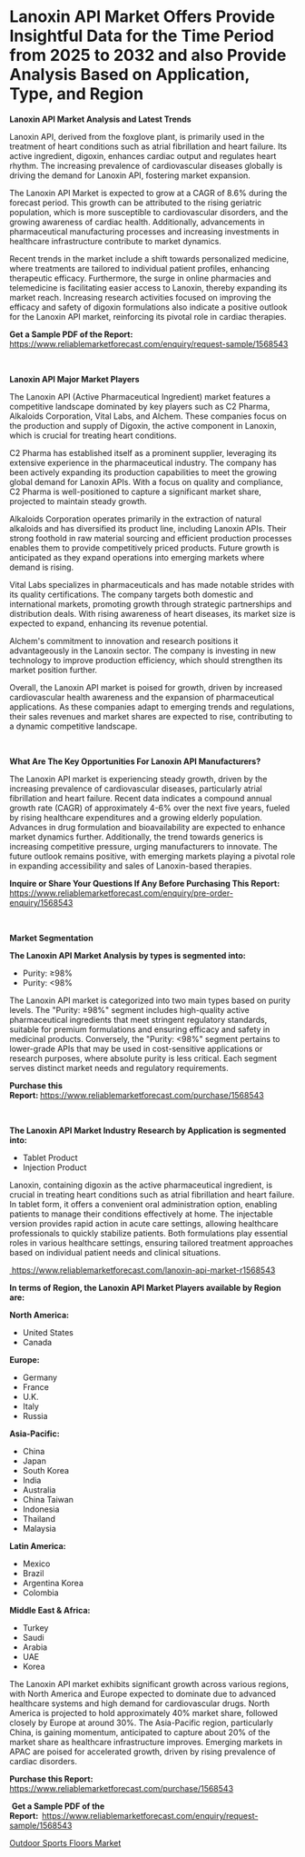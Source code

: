 <p><h1>Lanoxin API Market Offers Provide Insightful Data for the Time Period from 2025 to 2032 and also Provide Analysis Based on Application, Type, and Region</h1></p><p><strong>Lanoxin API Market Analysis and Latest Trends</strong></p>
<p><p>Lanoxin API, derived from the foxglove plant, is primarily used in the treatment of heart conditions such as atrial fibrillation and heart failure. Its active ingredient, digoxin, enhances cardiac output and regulates heart rhythm. The increasing prevalence of cardiovascular diseases globally is driving the demand for Lanoxin API, fostering market expansion.</p><p>The Lanoxin API Market is expected to grow at a CAGR of 8.6% during the forecast period. This growth can be attributed to the rising geriatric population, which is more susceptible to cardiovascular disorders, and the growing awareness of cardiac health. Additionally, advancements in pharmaceutical manufacturing processes and increasing investments in healthcare infrastructure contribute to market dynamics.</p><p>Recent trends in the market include a shift towards personalized medicine, where treatments are tailored to individual patient profiles, enhancing therapeutic efficacy. Furthermore, the surge in online pharmacies and telemedicine is facilitating easier access to Lanoxin, thereby expanding its market reach. Increasing research activities focused on improving the efficacy and safety of digoxin formulations also indicate a positive outlook for the Lanoxin API market, reinforcing its pivotal role in cardiac therapies.</p></p>
<p><strong>Get a Sample PDF of the Report:&nbsp;</strong> <a href="https://www.reliablemarketforecast.com/enquiry/request-sample/1568543?utm_campaign=3194&utm_medium=2&utm_source=Github&utm_content=ia&utm_term=25032025&utm_id=lanoxin-api">https://www.reliablemarketforecast.com/enquiry/request-sample/1568543</a></p>
<p>&nbsp;</p>
<p><strong>Lanoxin API Major Market Players</strong></p>
<p><p>The Lanoxin API (Active Pharmaceutical Ingredient) market features a competitive landscape dominated by key players such as C2 Pharma, Alkaloids Corporation, Vital Labs, and Alchem. These companies focus on the production and supply of Digoxin, the active component in Lanoxin, which is crucial for treating heart conditions.</p><p>C2 Pharma has established itself as a prominent supplier, leveraging its extensive experience in the pharmaceutical industry. The company has been actively expanding its production capabilities to meet the growing global demand for Lanoxin APIs. With a focus on quality and compliance, C2 Pharma is well-positioned to capture a significant market share, projected to maintain steady growth.</p><p>Alkaloids Corporation operates primarily in the extraction of natural alkaloids and has diversified its product line, including Lanoxin APIs. Their strong foothold in raw material sourcing and efficient production processes enables them to provide competitively priced products. Future growth is anticipated as they expand operations into emerging markets where demand is rising.</p><p>Vital Labs specializes in pharmaceuticals and has made notable strides with its quality certifications. The company targets both domestic and international markets, promoting growth through strategic partnerships and distribution deals. With rising awareness of heart diseases, its market size is expected to expand, enhancing its revenue potential.</p><p>Alchem's commitment to innovation and research positions it advantageously in the Lanoxin sector. The company is investing in new technology to improve production efficiency, which should strengthen its market position further.</p><p>Overall, the Lanoxin API market is poised for growth, driven by increased cardiovascular health awareness and the expansion of pharmaceutical applications. As these companies adapt to emerging trends and regulations, their sales revenues and market shares are expected to rise, contributing to a dynamic competitive landscape.</p></p>
<p>&nbsp;</p>
<p><strong>What Are The Key Opportunities For Lanoxin API Manufacturers?</strong></p>
<p><p>The Lanoxin API market is experiencing steady growth, driven by the increasing prevalence of cardiovascular diseases, particularly atrial fibrillation and heart failure. Recent data indicates a compound annual growth rate (CAGR) of approximately 4-6% over the next five years, fueled by rising healthcare expenditures and a growing elderly population. Advances in drug formulation and bioavailability are expected to enhance market dynamics further. Additionally, the trend towards generics is increasing competitive pressure, urging manufacturers to innovate. The future outlook remains positive, with emerging markets playing a pivotal role in expanding accessibility and sales of Lanoxin-based therapies.</p></p>
<p><strong>Inquire or Share Your Questions If Any Before Purchasing This Report:</strong> <a href="https://www.reliablemarketforecast.com/enquiry/pre-order-enquiry/1568543?utm_campaign=3194&utm_medium=2&utm_source=Github&utm_content=ia&utm_term=25032025&utm_id=lanoxin-api">https://www.reliablemarketforecast.com/enquiry/pre-order-enquiry/1568543</a></p>
<p>&nbsp;</p>
<p><strong>Market Segmentation</strong></p>
<p><strong>The Lanoxin API Market Analysis by types is segmented into:</strong></p>
<p><ul><li>Purity: ≥98%</li><li>Purity: <98%</li></ul></p>
<p><p>The Lanoxin API market is categorized into two main types based on purity levels. The "Purity: ≥98%" segment includes high-quality active pharmaceutical ingredients that meet stringent regulatory standards, suitable for premium formulations and ensuring efficacy and safety in medicinal products. Conversely, the "Purity: <98%" segment pertains to lower-grade APIs that may be used in cost-sensitive applications or research purposes, where absolute purity is less critical. Each segment serves distinct market needs and regulatory requirements.</p></p>
<p><strong>Purchase this Report:&nbsp;</strong><a href="https://www.reliablemarketforecast.com/purchase/1568543?utm_campaign=3194&utm_medium=2&utm_source=Github&utm_content=ia&utm_term=25032025&utm_id=lanoxin-api">https://www.reliablemarketforecast.com/purchase/1568543</a></p>
<p>&nbsp;</p>
<p><strong>The Lanoxin API Market Industry Research by Application is segmented into:</strong></p>
<p><ul><li>Tablet Product</li><li>Injection Product</li></ul></p>
<p><p>Lanoxin, containing digoxin as the active pharmaceutical ingredient, is crucial in treating heart conditions such as atrial fibrillation and heart failure. In tablet form, it offers a convenient oral administration option, enabling patients to manage their conditions effectively at home. The injectable version provides rapid action in acute care settings, allowing healthcare professionals to quickly stabilize patients. Both formulations play essential roles in various healthcare settings, ensuring tailored treatment approaches based on individual patient needs and clinical situations.</p></p>
<p><a href="https://www.reliablemarketforecast.com/lanoxin-api-market-r1568543?utm_campaign=3194&utm_medium=2&utm_source=Github&utm_content=ia&utm_term=25032025&utm_id=lanoxin-api">&nbsp;https://www.reliablemarketforecast.com/lanoxin-api-market-r1568543</a></p>
<p><strong>In terms of Region, the Lanoxin API Market Players available by Region are:</strong></p>
<p>
    <p> <strong> North America: </strong>
        <ul>
            <li>United States</li>
            <li>Canada</li>
        </ul>
        </p> 
    <p> <strong> Europe: </strong>
        <ul>
            <li>Germany</li>
            <li>France</li>
            <li>U.K.</li>
            <li>Italy</li>
            <li>Russia</li>
        </ul>
        </p> 
    <p> <strong> Asia-Pacific: </strong>
        <ul>
            <li>China</li>
            <li>Japan</li>
            <li>South Korea</li>
            <li>India</li>
            <li>Australia</li>
            <li>China Taiwan</li>
            <li>Indonesia</li>
            <li>Thailand</li>
            <li>Malaysia</li>
        </ul>
        </p> 
    <p> <strong> Latin America: </strong>
        <ul>
            <li>Mexico</li>
            <li>Brazil</li>
            <li>Argentina Korea</li>
            <li>Colombia</li>
        </ul>
        </p> 
    <p> <strong> Middle East & Africa: </strong>
        <ul>
            <li>Turkey</li>
            <li>Saudi</li>
            <li>Arabia</li>
            <li>UAE</li>
            <li>Korea</li>
        </ul>
    </p>
    </p>
<p><p>The Lanoxin API market exhibits significant growth across various regions, with North America and Europe expected to dominate due to advanced healthcare systems and high demand for cardiovascular drugs. North America is projected to hold approximately 40% market share, followed closely by Europe at around 30%. The Asia-Pacific region, particularly China, is gaining momentum, anticipated to capture about 20% of the market share as healthcare infrastructure improves. Emerging markets in APAC are poised for accelerated growth, driven by rising prevalence of cardiac disorders.</p></p>
<p><strong>Purchase this Report: </strong><a href="https://www.reliablemarketforecast.com/purchase/1568543?utm_campaign=3194&utm_medium=2&utm_source=Github&utm_content=ia&utm_term=25032025&utm_id=lanoxin-api">https://www.reliablemarketforecast.com/purchase/1568543</a></p>
<p>&nbsp;<strong>Get a Sample PDF of the Report:&nbsp;&nbsp;</strong><a href="https://www.reliablemarketforecast.com/enquiry/request-sample/1568543?utm_campaign=3194&utm_medium=2&utm_source=Github&utm_content=ia&utm_term=25032025&utm_id=lanoxin-api">https://www.reliablemarketforecast.com/enquiry/request-sample/1568543</a></p>
<p><strong></strong></p>
<p><p><a href="https://github.com/alasmyayock/Market-Research-Report-List-1/blob/main/outdoor-sports-floors-market.md?utm_campaign=3194&utm_medium=2&utm_source=Github&utm_content=ia&utm_term=25032025&utm_id=lanoxin-api">Outdoor Sports Floors Market</a></p></p>